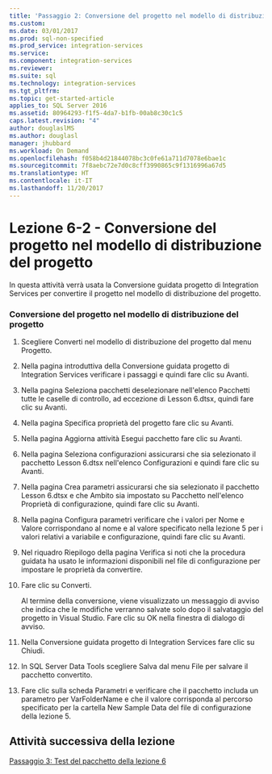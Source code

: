 ```yaml
---
title: 'Passaggio 2: Conversione del progetto nel modello di distribuzione del progetto | Microsoft Docs'
ms.custom: 
ms.date: 03/01/2017
ms.prod: sql-non-specified
ms.prod_service: integration-services
ms.service: 
ms.component: integration-services
ms.reviewer: 
ms.suite: sql
ms.technology: integration-services
ms.tgt_pltfrm: 
ms.topic: get-started-article
applies_to: SQL Server 2016
ms.assetid: 80964293-f1f5-4da7-b1fb-00ab8c30c1c5
caps.latest.revision: "4"
author: douglaslMS
ms.author: douglasl
manager: jhubbard
ms.workload: On Demand
ms.openlocfilehash: f058b4d21844078bc3c0fe61a711d7078e6bae1c
ms.sourcegitcommit: 7f8aebc72e7d0c8cff3990865c9f1316996a67d5
ms.translationtype: HT
ms.contentlocale: it-IT
ms.lasthandoff: 11/20/2017
---
```

# <a name="lesson-6-2---converting-the-project-to-the-project-deployment-model"></a>Lezione 6-2 - Conversione del progetto nel modello di distribuzione del progetto
In questa attività verrà usata la Conversione guidata progetto di Integration Services per convertire il progetto nel modello di distribuzione del progetto.  
  
### <a name="converting-the-project-to-the-project-deployment-model"></a>Conversione del progetto nel modello di distribuzione del progetto  
  
1.  Scegliere Converti nel modello di distribuzione del progetto dal menu Progetto.  
  
2.  Nella pagina introduttiva della Conversione guidata progetto di Integration Services verificare i passaggi e quindi fare clic su Avanti.  
  
3.  Nella pagina Seleziona pacchetti deselezionare nell'elenco Pacchetti tutte le caselle di controllo, ad eccezione di Lesson 6.dtsx, quindi fare clic su Avanti.  
  
4.  Nella pagina Specifica proprietà del progetto fare clic su Avanti.  
  
5.  Nella pagina Aggiorna attività Esegui pacchetto fare clic su Avanti.  
  
6.  Nella pagina Seleziona configurazioni assicurarsi che sia selezionato il pacchetto Lesson 6.dtsx nell'elenco Configurazioni e quindi fare clic su Avanti.  
  
7.  Nella pagina Crea parametri assicurarsi che sia selezionato il pacchetto Lesson 6.dtsx e che Ambito sia impostato su Pacchetto nell'elenco Proprietà di configurazione, quindi fare clic su Avanti.  
  
8.  Nella pagina Configura parametri verificare che i valori per Nome e Valore corrispondano al nome e al valore specificato nella lezione 5 per i valori relativi a variabile e configurazione, quindi fare clic su Avanti.  
  
9. Nel riquadro Riepilogo della pagina Verifica si noti che la procedura guidata ha usato le informazioni disponibili nel file di configurazione per impostare le proprietà da convertire.  
  
10. Fare clic su Converti.  
  
    Al termine della conversione, viene visualizzato un messaggio di avviso che indica che le modifiche verranno salvate solo dopo il salvataggio del progetto in Visual Studio. Fare clic su OK nella finestra di dialogo di avviso.  
  
11. Nella Conversione guidata progetto di Integration Services fare clic su Chiudi.  
  
12. In SQL Server Data Tools scegliere Salva dal menu File per salvare il pacchetto convertito.  
  
13. Fare clic sulla scheda Parametri e verificare che il pacchetto includa un parametro per VarFolderName e che il valore corrisponda al percorso specificato per la cartella New Sample Data del file di configurazione della lezione 5.  
  
## <a name="next-task-in-lesson"></a>Attività successiva della lezione  
[Passaggio 3: Test del pacchetto della lezione 6](../integration-services/lesson-6-3-testing-the-lesson-6-package.md)  
  
  
  
